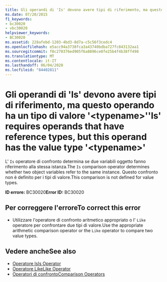 ```yaml
---
title: Gli operandi di 'Is' devono avere tipi di riferimento, ma questo operando ha un tipo di valore '<typename>'
ms.date: 07/20/2015
f1_keywords:
- bc30020
- vbc30020
helpviewer_keywords:
- BC30020
ms.assetid: 228afebd-1203-4bd3-8d7a-c5c56f3cedc4
ms.openlocfilehash: e5acc94a3738fca3a43740bdba727fc843132aa1
ms.sourcegitcommit: f8c270376ed905f6a8896ce0fe25b4f4b38ff498
ms.translationtype: MT
ms.contentlocale: it-IT
ms.lasthandoff: 06/04/2020
ms.locfileid: "84402811"
---
```

# <a name="is-requires-operands-that-have-reference-types-but-this-operand-has-the-value-type-typename"></a><span data-ttu-id="49339-102">Gli operandi di 'Is' devono avere tipi di riferimento, ma questo operando ha un tipo di valore '\<typename>'</span><span class="sxs-lookup"><span data-stu-id="49339-102">'Is' requires operands that have reference types, but this operand has the value type '\<typename>'</span></span>
<span data-ttu-id="49339-103">L' `Is` operatore di confronto determina se due variabili oggetto fanno riferimento alla stessa istanza.</span><span class="sxs-lookup"><span data-stu-id="49339-103">The `Is` comparison operator determines whether two object variables refer to the same instance.</span></span> <span data-ttu-id="49339-104">Questo confronto non è definito per i tipi di valore.</span><span class="sxs-lookup"><span data-stu-id="49339-104">This comparison is not defined for value types.</span></span>  
  
 <span data-ttu-id="49339-105">**ID errore:** BC30020</span><span class="sxs-lookup"><span data-stu-id="49339-105">**Error ID:** BC30020</span></span>  
  
## <a name="to-correct-this-error"></a><span data-ttu-id="49339-106">Per correggere l'errore</span><span class="sxs-lookup"><span data-stu-id="49339-106">To correct this error</span></span>  
  
- <span data-ttu-id="49339-107">Utilizzare l'operatore di confronto aritmetico appropriato o l' `Like` operatore per confrontare due tipi di valore.</span><span class="sxs-lookup"><span data-stu-id="49339-107">Use the appropriate arithmetic comparison operator or the `Like` operator to compare two value types.</span></span>  
  
## <a name="see-also"></a><span data-ttu-id="49339-108">Vedere anche</span><span class="sxs-lookup"><span data-stu-id="49339-108">See also</span></span>

- [<span data-ttu-id="49339-109">Operatore Is</span><span class="sxs-lookup"><span data-stu-id="49339-109">Is Operator</span></span>](../operators/is-operator.md)
- [<span data-ttu-id="49339-110">Operatore Like</span><span class="sxs-lookup"><span data-stu-id="49339-110">Like Operator</span></span>](../operators/like-operator.md)
- [<span data-ttu-id="49339-111">Operatori di confronto</span><span class="sxs-lookup"><span data-stu-id="49339-111">Comparison Operators</span></span>](../operators/comparison-operators.md)
